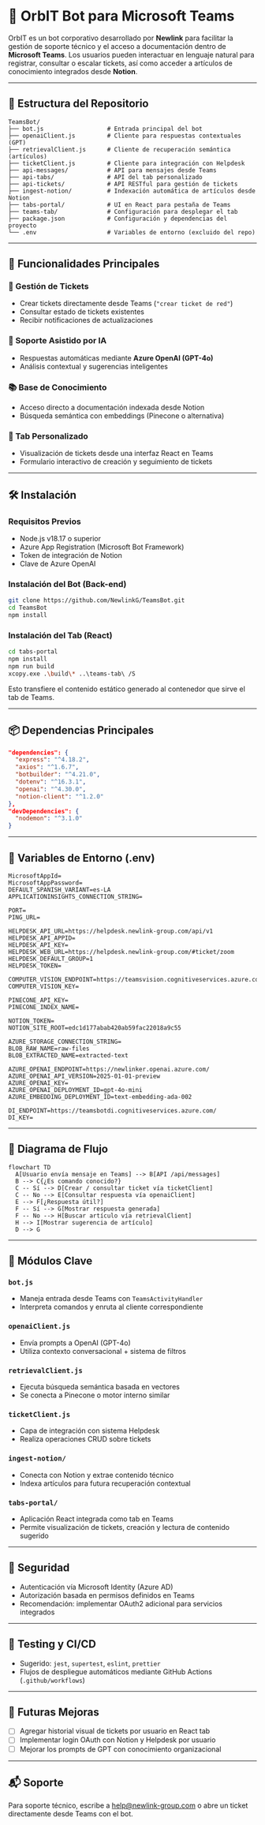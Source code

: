 # 🤖 OrbIT Bot para Microsoft Teams

OrbIT es un bot corporativo desarrollado por **Newlink** para facilitar la gestión de soporte técnico y el acceso a documentación dentro de **Microsoft Teams**. Los usuarios pueden interactuar en lenguaje natural para registrar, consultar o escalar tickets, así como acceder a artículos de conocimiento integrados desde **Notion**.

---

## 📂 Estructura del Repositorio

```
TeamsBot/
├── bot.js                  # Entrada principal del bot
├── openaiClient.js         # Cliente para respuestas contextuales (GPT)
├── retrievalClient.js      # Cliente de recuperación semántica (artículos)
├── ticketClient.js         # Cliente para integración con Helpdesk
├── api-messages/           # API para mensajes desde Teams
├── api-tabs/               # API del tab personalizado
├── api-tickets/            # API RESTful para gestión de tickets
├── ingest-notion/          # Indexación automática de artículos desde Notion
├── tabs-portal/            # UI en React para pestaña de Teams
├── teams-tab/              # Configuración para desplegar el tab
├── package.json            # Configuración y dependencias del proyecto
└── .env                    # Variables de entorno (excluido del repo)
```

---

## 🚀 Funcionalidades Principales

### 🎫 Gestión de Tickets
- Crear tickets directamente desde Teams (`"crear ticket de red"`)
- Consultar estado de tickets existentes
- Recibir notificaciones de actualizaciones

### 🧠 Soporte Asistido por IA
- Respuestas automáticas mediante **Azure OpenAI (GPT-4o)**
- Análisis contextual y sugerencias inteligentes

### 📚 Base de Conocimiento
- Acceso directo a documentación indexada desde Notion
- Búsqueda semántica con embeddings (Pinecone o alternativa)

### 🧾 Tab Personalizado
- Visualización de tickets desde una interfaz React en Teams
- Formulario interactivo de creación y seguimiento de tickets

---

## 🛠️ Instalación

### Requisitos Previos

- Node.js v18.17 o superior
- Azure App Registration (Microsoft Bot Framework)
- Token de integración de Notion
- Clave de Azure OpenAI

### Instalación del Bot (Back-end)

```bash
git clone https://github.com/NewlinkG/TeamsBot.git
cd TeamsBot
npm install
```

### Instalación del Tab (React)

```bash
cd tabs-portal
npm install
npm run build
xcopy.exe .\build\* ..\teams-tab\ /S
```

Esto transfiere el contenido estático generado al contenedor que sirve el tab de Teams.

---

## 📦 Dependencias Principales

```json
"dependencies": {
  "express": "^4.18.2",
  "axios": "^1.6.7",
  "botbuilder": "^4.21.0",
  "dotenv": "^16.3.1",
  "openai": "^4.30.0",
  "notion-client": "^1.2.0"
},
"devDependencies": {
  "nodemon": "^3.1.0"
}
```

---

## 🔧 Variables de Entorno (.env)

```env
MicrosoftAppId=
MicrosoftAppPassword=
DEFAULT_SPANISH_VARIANT=es-LA
APPLICATIONINSIGHTS_CONNECTION_STRING=

PORT=
PING_URL=

HELPDESK_API_URL=https://helpdesk.newlink-group.com/api/v1
HELPDESK_API_APPID=
HELPDESK_API_KEY=
HELPDESK_WEB_URL=https://helpdesk.newlink-group.com/#ticket/zoom
HELPDESK_DEFAULT_GROUP=1
HELPDESK_TOKEN=

COMPUTER_VISION_ENDPOINT=https://teamsvision.cognitiveservices.azure.com/
COMPUTER_VISION_KEY=

PINECONE_API_KEY=
PINECONE_INDEX_NAME=

NOTION_TOKEN=
NOTION_SITE_ROOT=edc1d177abab420ab59fac22018a9c55

AZURE_STORAGE_CONNECTION_STRING=
BLOB_RAW_NAME=raw-files
BLOB_EXTRACTED_NAME=extracted-text

AZURE_OPENAI_ENDPOINT=https://newlinker.openai.azure.com/
AZURE_OPENAI_API_VERSION=2025-01-01-preview
AZURE_OPENAI_KEY=
AZURE_OPENAI_DEPLOYMENT_ID=gpt-4o-mini
AZURE_EMBEDDING_DEPLOYMENT_ID=text-embedding-ada-002

DI_ENDPOINT=https://teamsbotdi.cognitiveservices.azure.com/
DI_KEY=
```

---

## 🧠 Diagrama de Flujo

```mermaid
flowchart TD
  A[Usuario envía mensaje en Teams] --> B[API /api/messages]
  B --> C{¿Es comando conocido?}
  C -- Sí --> D[Crear / consultar ticket vía ticketClient]
  C -- No --> E[Consultar respuesta vía openaiClient]
  E --> F[¿Respuesta útil?]
  F -- Sí --> G[Mostrar respuesta generada]
  F -- No --> H[Buscar artículo vía retrievalClient]
  H --> I[Mostrar sugerencia de artículo]
  D --> G
```

---

## 📌 Módulos Clave

### `bot.js`
- Maneja entrada desde Teams con `TeamsActivityHandler`
- Interpreta comandos y enruta al cliente correspondiente

### `openaiClient.js`
- Envía prompts a OpenAI (GPT-4o)
- Utiliza contexto conversacional + sistema de filtros

### `retrievalClient.js`
- Ejecuta búsqueda semántica basada en vectores
- Se conecta a Pinecone o motor interno similar

### `ticketClient.js`
- Capa de integración con sistema Helpdesk
- Realiza operaciones CRUD sobre tickets

### `ingest-notion/`
- Conecta con Notion y extrae contenido técnico
- Indexa artículos para futura recuperación contextual

### `tabs-portal/`
- Aplicación React integrada como tab en Teams
- Permite visualización de tickets, creación y lectura de contenido sugerido

---

## 🔐 Seguridad

- Autenticación vía Microsoft Identity (Azure AD)
- Autorización basada en permisos definidos en Teams
- Recomendación: implementar OAuth2 adicional para servicios integrados

---

## 🧪 Testing y CI/CD

- Sugerido: `jest`, `supertest`, `eslint`, `prettier`
- Flujos de despliegue automáticos mediante GitHub Actions (`.github/workflows`)

---

## 🏁 Futuras Mejoras

- [ ] Agregar historial visual de tickets por usuario en React tab
- [ ] Implementar login OAuth con Notion y Helpdesk por usuario
- [ ] Mejorar los prompts de GPT con conocimiento organizacional

---

## 📬 Soporte

Para soporte técnico, escribe a [help@newlink-group.com](mailto:help@newlink-group.com) o abre un ticket directamente desde Teams con el bot.